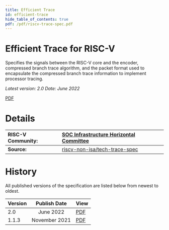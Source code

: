 ```yaml
---
title: Efficient Trace
id: efficient-trace
hide_table_of_contents: true
pdf: /pdf/riscv-trace-spec.pdf
---
```

# Efficient Trace for RISC-V

Specifies the signals between the RISC-V core and the encoder, compressed branch trace algorithm, and the packet format used to encapsulate the compressed branch trace information to implement processor tracing.

*Latest version: 2.0    Date: June 2022*

[PDF](https://drive.google.com/file/d/1iijHsZB7YXW0A2HuuzHo5QTZSKrO_KbW/view?usp=drive_link)

# **Details**

| RISC-V Community: | [SOC Infrastructure Horizontal Committee](https://lists.riscv.org/g/soc-infra) |
| :---- | :---- |
| **Source:** | [riscv-non-isa/tech-trace-spec](https://github.com/riscv-non-isa/riscv-trace-spec) |

# **History**

All published versions of the specification are listed below from newest to oldest.

| Version | Publish Date | View |
| :---- | :---: | :---- |
| 2.0 | June 2022 | [PDF](https://drive.google.com/file/d/1iijHsZB7YXW0A2HuuzHo5QTZSKrO_KbW/view?usp=drive_link) |
| 1.1.3 | November 2021 | [PDF](https://drive.google.com/file/d/1Py3VuqHl-AXUi1ZzXiljKHGWbDZ1aQ2t/view?usp=drive_link) |

